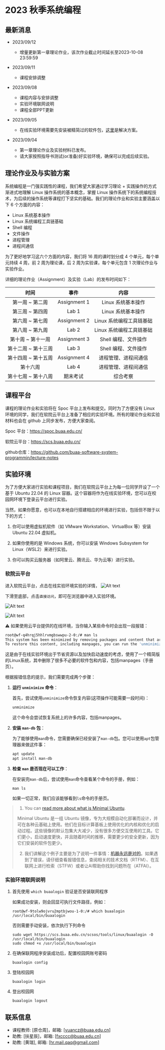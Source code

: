 # 2023 秋季系统编程

## 最新消息

- 2023/09/12
  - 增量更新第一章理论作业，该次作业截止时间延长至2023-10-08 23:59:59

- 2023/09/11
  - 课程安排调整

- 2023/09/08
  - 课程内容与安排调整
  - 实验环境联网说明
  - 课程全部PPT更新

- 2023/09/05
    - 在线实验环境需要先安装被精简过的软件包，[这里](https://github.com/buaa-software-system-programmin/lecture-notes/#%E8%BD%AF%E9%99%A2%E4%BA%91%E5%B9%B3%E5%8F%B0)是解决方案。

- 2023/09/04 
    - 第一章理论作业及实验材料已发布。
    - 请大家按照指导书测试(or准备)好实验环境，确保可以完成后续实验。

## 理论作业及与实验方案

系统编程是一门强实践性的课程，我们希望大家通过学习理论 + 实践操作的方式渐进式地理解 Linux 操作系统的基本概念，掌握 Linux 操作系统下的系统编程技术，为后续的操作系统等课程打下坚实的基础。我们的理论作业和实验主要涵盖以下 6 个方面的内容：

- Linux 系统基本操作
- Linux 系统编程工具链基础
- Shell 编程
- 文件操作
- 进程管理
- 进程间通信

为了更好地学习这六个方面的内容，我们将 16 周的课时划分成 4 个单元，每个单元持续 4 周，前 2 周为理论课，后 2 周为实验课，每个单元包含 1 次理论作业与实验作业。

详细的理论作业（Assignment）及实验（Lab）的发布时间如下：

|        时间         |     事件     |           内容           |
| :-----------------: | :----------: | :----------------------: |
|   第一周 ~ 第二周   | Assignment 1 |    Linux 系统基本操作    |
|   第三周 ~ 第四周   |    Lab 1     |    Linux 系统基本操作    |
|   第六周 ~ 第七周   | Assignment 2 | Linux 系统编程工具链基础 |
|   第八周 ~ 第九周   |    Lab 2     | Linux 系统编程工具链基础 |
|  第十周 ~ 第十一周  | Assignment 3 |   Shell 编程、文件操作   |
| 第十二周 ~ 第十三周 |    Lab 3     |   Shell 编程、文件操作   |
| 第十四周 ~ 第十五周 | Assignment 4 |   进程管理、进程间通信   |
|      第十六周       |    Lab 4     |   进程管理、进程间通信   |
| 第十七周 ~ 第十八周 |   期末考试   |         综合考察         |

## 课程平台

课程的理论作业和实验将在 Spoc 平台上发布和提交。同时为了方便没有 Linux 环境的同学，我们在软院云平台上准备了相应的实验环境。所有的理论作业和实验材料也会在 github 上同步发布，方便大家查阅。

Spoc 平台：https://spoc.buaa.edu.cn/

软院云平台：https://scs.buaa.edu.cn/

github仓库：https://github.com/buaa-software-system-programmin/lecture-notes


## 实验环境

为了方便大家进行实验和课程项目，我们在软院云平台上为每一位同学开设了一个基于 Ubuntu 22.04 的 Linux 容器。这个容器将作为在线实验环境，您可以在校园网环境下登录云平台进行实验。

当然，如果你愿意，也可以在本地自行搭建相应的环境进行实验，包括但不限于以下的方式：

1. 你可以使用虚拟机软件（如 VMware Workstation、VirtualBox 等）安装 Ubuntu 22.04 虚拟机。

2. 如果你使用的是 Windows 系统，你可以安装 Windows Subsystem for Linux（WSL2）来进行实验。

3. 你可以购买云服务器（如阿里云、腾讯云、华为云等）进行实验。

### 软院云平台

进入软院云平台，点击在线实验环境实验的详情，
![Alt text](img/scs1.png)

下滑至底部，点击`直接访问`，即可在浏览器中进入实验环境。

![Alt text](img/scs2.png)

![Alt text](img/scs3.png)

:warning:  如果使用云平台提供的在线环境，当你输入某些命令时会出现一段报错：

```bash
root@wf-q4hrqj5hhlrvmgbswwpu-2-0:/# man ls
This system has been minimized by removing packages and content that are not required on a system that users do not log into.
To restore this content, including manpages, you can run the 'unminimize' command. You will still need to ensure the 'man-db' package is installed.
```

这是由于在线实验环境出于节省资源以及加快启动速度的考虑，使用了一个精简版的Linux系统，其中删除了很多不必要的软件包和内容，包括manpages（手册页）。

根据报错信息的提示，我们需要完成两个步骤：

1. **运行 `unminimize` 命令**：

   首先，尝试使用`unminimize`命令恢复内容(这项操作可能需要一段时间)：
   ```bash
   unminimize
   ```

   这个命令会尝试恢复系统上的许多内容，包括manpages。

2. **安装 `man-db` 包**：

   为了能够使用`man`命令，您需要确保已经安装了`man-db`包。您可以使用`apt`包管理器来做这件事：
   ```bash
   apt update
   apt install man-db
   ```

3. **检查 `man` 是否现在可以工作**：

   在安装完`man-db`后，尝试使用`man`命令查看某个命令的手册，例如：
   ```
   man ls
   ```

   如果一切正常，我们应该能够看到`ls`命令的手册页。

> 1. You can [read more about what is Minimal Ubuntu](https://wiki.ubuntu.com/Minimal).
> 
>   Minimal Ubuntu 是一组 Ubuntu 镜像，专为大规模自动化部署而设计，并可在各种云基础上使用。他们在目标计算基板上使用优化的内核和优化的启动过程。这些镜像的默认包集大大减少，没有很多方便交互使用的工具。它们更小，启动速度更快，并且随着时间的推移，需要更少的安全更新，因为它们安装的软件包更少。
> 
> 2. 我们讲解这个例子主要是为了说明一件事情：**<u>机器永远是对的</u>**。如果遇到了错误，请仔细查看报错信息，查阅相关的技术文档（RTFM）、在互联网上进行检索（STFW）或者让AI帮助你找到问题所在（ATFAI）。

### 实验环境联网说明

1. 首先使用 `which buaalogin` 验证是否安装联网程序

   如果成功安装，则会回显可执行文件路径，例如：

   ```
   root@wf-9tolw9ojvru2mptbjwou-1-0:/# which buaalogin
   /usr/local/bin/buaalogin
   ```

   否则需要手动安装，依次执行下列命令

   ```
   sudo wget https://scs.buaa.edu.cn/scsos/tools/linux/buaalogin -O /usr/local/bin/buaalogin
   sudo chmod +x /usr/local/bin/buaalogin
   ```

2. 在确保联网程序安装成功后，配置校园网账号密码

   ```
   buaalogin config
   ```

3. 登陆校园网

   ```
   buaalogin login
   ```

4. 登出校园网

   ```
   buaalogin logout
   ```

   


## 联系信息

- 课程教师: [原仓周]，邮箱: [yuancz@buaa.edu.cn]
- 助教: [扶星辰]，邮箱: [fxcccc@buaa.edu.cn]
- 助教: [黄瑞], 邮箱: [hr.mail.qaq@gmail.com]
